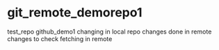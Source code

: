 # git_remote_demorepo1
test_repo
github_demo1
changing in local repo
changes done in remote
changes to check fetching in remote
